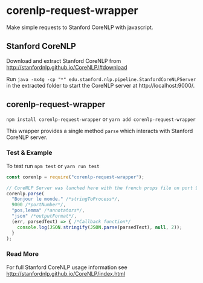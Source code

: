 # corenlp-request-wrapper

Make simple requests to Stanford CoreNLP with javascript.

## Stanford CoreNLP
Download and extract Stanford CoreNLP from http://stanfordnlp.github.io/CoreNLP/#download

Run `java -mx4g -cp "*" edu.stanford.nlp.pipeline.StanfordCoreNLPServer` in the extracted folder to start the CoreNLP server at http://localhost:9000/.

## corenlp-request-wrapper
`npm install corenlp-request-wrapper` or `yarn add corenlp-request-wrapper`

This wrapper provides a single method `parse` which interacts with Stanford CoreNLP server. 

### Test & Example

To test run `npm test` or `yarn run test`

```js
const corenlp = require("corenlp-request-wrapper");

// CoreNLP Server was lunched here with the french props file on port 9000
corenlp.parse(
  "Bonjour le monde." /*stringToProcess*/,
  9000 /*portNumber*/,
  "pos,lemma" /*annotators*/,
  "json" /*outputFormat*/,
  (err, parsedText) => { /*Callback function*/
    console.log(JSON.stringify(JSON.parse(parsedText), null, 2));
  }
);
```

### Read More
For full Stanford CoreNLP usage information see http://stanfordnlp.github.io/CoreNLP/index.html